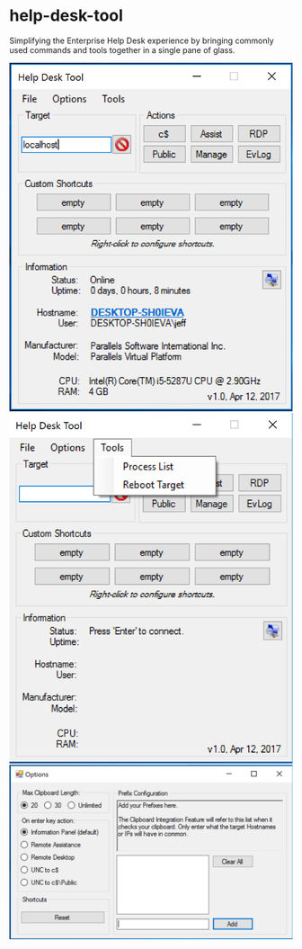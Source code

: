 # help-desk-tool
Simplifying the Enterprise Help Desk experience by bringing commonly used commands and tools together in a single pane of glass.

![Alt text](/published/screenshots/screenshot1.PNG?raw=true)
![Alt text](/published/screenshots/screenshot1a.png?raw=true)
![Alt text](/published/screenshots/screenshot2.PNG?raw=true)
